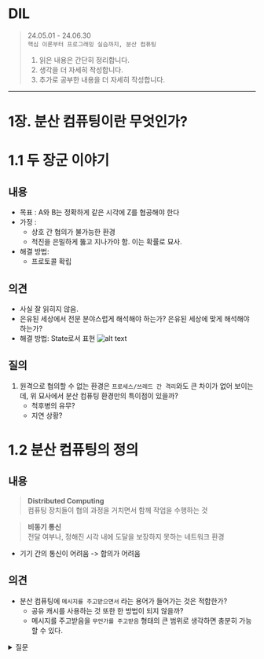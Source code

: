 # DIL

> 24.05.01 - 24.06.30  
> `핵심 이론부터 프로그래밍 실습까지, 분산 컴퓨팅`  
> 
> 1. 읽은 내용은 간단히 정리합니다.
> 2. 생각을 더 자세히 작성합니다.
> 3. 추가로 공부한 내용을 더 자세히 작성합니다.

---

# 1장. 분산 컴퓨팅이란 무엇인가?

# 1.1 두 장군 이야기
## 내용
- 목표 : A와 B는 정확하게 같은 시각에 Z를 협공해야 한다
- 가정 : 
    - 상호 간 협의가 불가능한 환경
    - 적진을 은밀하게 뚫고 지나가야 함. 이는 확률로 묘사.
- 해결 방법:
    - 프로토콜 확립

## 의견
- 사실 잘 읽히지 않음.
- 은유된 세상에서 전문 분야스럽게 해석해야 하는가? 은유된 세상에 맞게 해석해야 하는가?
- 해결 방법: State로서 표현
    ![alt text](image-1.png)

## 질의
1. 원격으로 협의할 수 없는 환경은 `프로세스/쓰레드 간 격리`와도 큰 차이가 없어 보이는데, 위 묘사에서 분산 컴퓨팅 환경만의 특이점이 있을까?
    - 척후병의 유무?
    - 지연 상황?



# 1.2 분산 컴퓨팅의 정의
## 내용
 
> **Distributed Computing** </br>
> 컴퓨팅 장치들이 협의 과정을 거치면서 함께 작업을 수행하는 것

> **비동기 통신** </br>
>  전달 여부나, 정해진 시각 내에 도달을 보장하지 못하는 네트워크 환경

- 기기 간의 통신이 어려움 -> 합의가 어려움

## 의견
- 분산 컴퓨팅에 `메시지를 주고받으면서` 라는 용어가 들어가는 것은 적합한가?
    - 공유 캐시를 사용하는 것 또한 한 방법이 되지 않을까?
    - 메시지를 주고받음을 `무언가를 주고받음` 형태의 큰 범위로 생각하면 충분히 가능할 수 있다. 

<details>
<summary>질문</summary>


</details>


   
